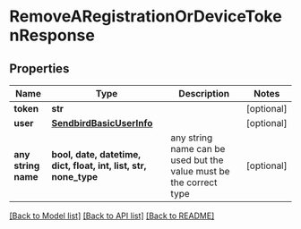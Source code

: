 # RemoveARegistrationOrDeviceTokenResponse


## Properties
Name | Type | Description | Notes
------------ | ------------- | ------------- | -------------
**token** | **str** |  | [optional] 
**user** | [**SendbirdBasicUserInfo**](SendbirdBasicUserInfo.md) |  | [optional] 
**any string name** | **bool, date, datetime, dict, float, int, list, str, none_type** | any string name can be used but the value must be the correct type | [optional]

[[Back to Model list]](../README.md#documentation-for-models) [[Back to API list]](../README.md#documentation-for-api-endpoints) [[Back to README]](../README.md)


